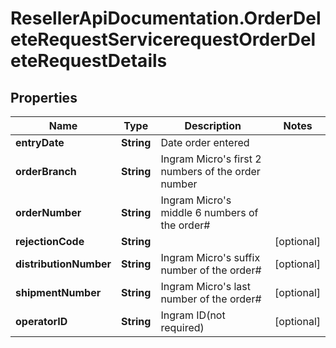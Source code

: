 # ResellerApiDocumentation.OrderDeleteRequestServicerequestOrderDeleteRequestDetails

## Properties

Name | Type | Description | Notes
------------ | ------------- | ------------- | -------------
**entryDate** | **String** | Date order entered | 
**orderBranch** | **String** | Ingram Micro&#39;s first 2 numbers of the order number | 
**orderNumber** | **String** | Ingram Micro&#39;s middle 6 numbers of the order# | 
**rejectionCode** | **String** |  | [optional] 
**distributionNumber** | **String** | Ingram Micro&#39;s suffix number of the order# | [optional] 
**shipmentNumber** | **String** | Ingram Micro&#39;s last number of the order# | [optional] 
**operatorID** | **String** | Ingram ID(not required) | [optional] 



